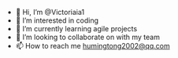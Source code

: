 - 👋 Hi, I’m @Victoriaia1
- 👀 I’m interested in coding
- 🌱 I’m currently learning agile projects
- 💞️ I’m looking to collaborate on with my team
- 📫 How to reach me humingtong2002@qq.com

<!---
Victoriaia1/Victoriaia1 is a ✨ special ✨ repository because its `README.md` (this file) appears on your GitHub profile.
You can click the Preview link to take a look at your changes.
--->
